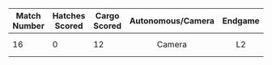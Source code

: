 Match Number|Hatches Scored|Cargo Scored|Autonomous/Camera|Endgame |Notable Features|
------------|--------------|------------|:---------------:|:------:|----------------|
16          |0             |12          |Camera           |L2      |Grabber Broke   |